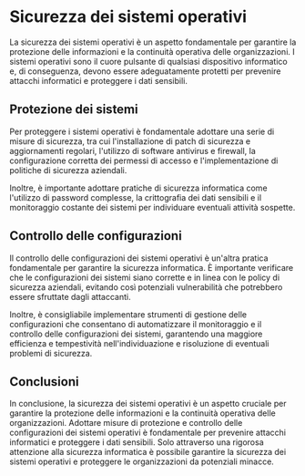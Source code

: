 # Sicurezza dei sistemi operativi

La sicurezza dei sistemi operativi è un aspetto fondamentale per garantire la protezione delle informazioni e la continuità operativa delle organizzazioni. I sistemi operativi sono il cuore pulsante di qualsiasi dispositivo informatico e, di conseguenza, devono essere adeguatamente protetti per prevenire attacchi informatici e proteggere i dati sensibili.

## Protezione dei sistemi

Per proteggere i sistemi operativi è fondamentale adottare una serie di misure di sicurezza, tra cui l'installazione di patch di sicurezza e aggiornamenti regolari, l'utilizzo di software antivirus e firewall, la configurazione corretta dei permessi di accesso e l'implementazione di politiche di sicurezza aziendali.

Inoltre, è importante adottare pratiche di sicurezza informatica come l'utilizzo di password complesse, la crittografia dei dati sensibili e il monitoraggio costante dei sistemi per individuare eventuali attività sospette.

## Controllo delle configurazioni

Il controllo delle configurazioni dei sistemi operativi è un'altra pratica fondamentale per garantire la sicurezza informatica. È importante verificare che le configurazioni dei sistemi siano corrette e in linea con le policy di sicurezza aziendali, evitando così potenziali vulnerabilità che potrebbero essere sfruttate dagli attaccanti.

Inoltre, è consigliabile implementare strumenti di gestione delle configurazioni che consentano di automatizzare il monitoraggio e il controllo delle configurazioni dei sistemi, garantendo una maggiore efficienza e tempestività nell'individuazione e risoluzione di eventuali problemi di sicurezza.

## Conclusioni

In conclusione, la sicurezza dei sistemi operativi è un aspetto cruciale per garantire la protezione delle informazioni e la continuità operativa delle organizzazioni. Adottare misure di protezione e controllo delle configurazioni dei sistemi operativi è fondamentale per prevenire attacchi informatici e proteggere i dati sensibili. Solo attraverso una rigorosa attenzione alla sicurezza informatica è possibile garantire la sicurezza dei sistemi operativi e proteggere le organizzazioni da potenziali minacce.